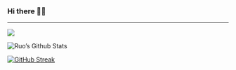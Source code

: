 ### Hi there 👋🏻
---------------------------
![](https://komarev.com/ghpvc/?username=ruo2019&color=9d33e8)

![Ruo’s Github Stats](https://github-readme-stats.vercel.app/api?username=ruo2019&show_icons=true&icon_color=ffcc00&count_private=true&border_radius=50&bg_color=30,111111,111111,d40000,111111,111111,9d00ff,111111,111111&text_color=fff&title_color=fff&include_all_commits=true&border_color=00000000) 


[![GitHub Streak](https://github-readme-streak-stats.herokuapp.com/?user=ruo2019&background=00000000&border_radius=50&border=007504&ring=d40000&fire=d40000&currStreakNum=f2c00c&stroke=007504&sideNums=f2c00c&sideLabels=9d00ff&dates=0088ff)](https://git.io/streak-stats)
